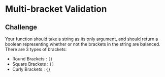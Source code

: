 # Multi-bracket Validation
## Challenge
Your function should take a string as its only argument, and should return a boolean representing whether or not the brackets in the string are balanced. There are 3 types of brackets:

* Round Brackets : `()`
* Square Brackets : `[]`
* Curly Brackets : `{}`

